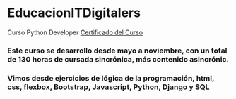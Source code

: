 # EducacionITDigitalers
Curso Python Developer
[Certificado del Curso](https://github.com/Malvina989/EducacionITDigitalers/blob/main/CertificadoAsistenciadigit.jpg)
### Este curso se desarrollo desde mayo a noviembre, con un total de 130 horas de cursada sincrónica, más contenido asincrónic. 
### Vimos desde ejercicios  de lógica de la programación, html, css, flexbox, Bootstrap, Javascript, Python, Django y SQL
